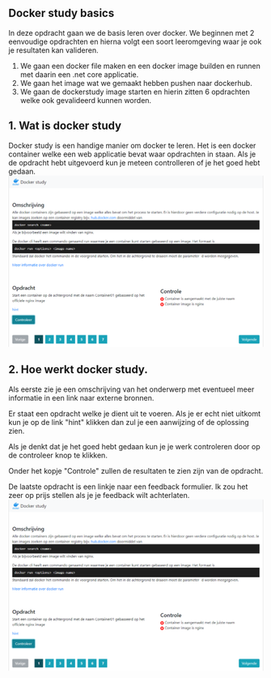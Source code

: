 ## Docker study basics

In deze opdracht gaan we de basis leren over docker. We beginnen met 2 eenvoudige opdrachten en hierna volgt een soort leeromgeving waar je ook je resultaten kan valideren.

1. We gaan een docker file maken en een docker image builden en runnen met daarin een .net core applicatie.
2. We gaan het image wat we gemaakt hebben pushen naar dockerhub.
3. We gaan de dockerstudy image starten en hierin zitten 6 opdrachten welke ook gevalideerd kunnen worden.


## 1. Wat is docker study

Docker study is een handige manier om docker te leren. Het is een docker container welke een web applicatie bevat waar opdrachten in staan. Als je de opdracht hebt uitgevoerd kun je meteen controlleren of je het goed hebt gedaan. ![Docker study](https://github.com/marcoippel/playwithdocker-course/raw/master/images/dockerstudy.PNG)


## 2. Hoe werkt docker study.

Als eerste zie je een omschrijving van het onderwerp met eventueel meer informatie in een link naar externe bronnen.

Er staat een opdracht welke je dient uit te voeren. Als je er echt niet uitkomt kun je op de link "hint" klikken dan zul je een aanwijzing of de oplossing zien.

Als je denkt dat je het goed hebt gedaan kun je je werk controleren door op de controleer knop te klikken.

Onder het kopje "Controle" zullen de resultaten te zien zijn van de opdracht.

De laatste opdracht is een linkje naar een feedback formulier. Ik zou het zeer op prijs stellen als je je feedback wilt achterlaten.
![Docker study](https://github.com/marcoippel/playwithdocker-course/raw/master/images/dockerstudy.PNG)